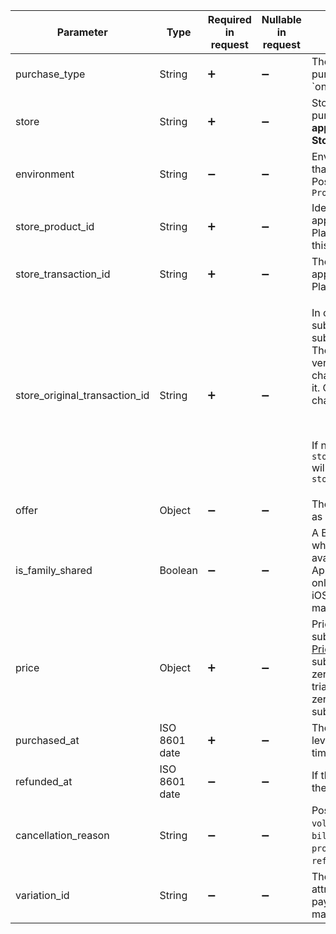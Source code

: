 <!--- Purchase.md --->

| Parameter                     | Type          | Required in request | Nullable in request | Description                                                  |
| ----------------------------- | ------------- | ------------------- | ------------------- | ------------------------------------------------------------ |
| purchase_type                 | String        | :heavy_plus_sign:   | :heavy_minus_sign:  | The type of product purchased. Possible values is: `one_time_purchase. |
| store                         | String        | :heavy_plus_sign:   | :heavy_minus_sign:  | Store where the product was purchased. Possible values are **app_store**, **play_store**, **stripe**, **Store ID** of your [custom store](initial-custom) |
| environment                   | String        | :heavy_minus_sign:  | :heavy_minus_sign:  | Environment of the transaction that provided the access level. Possible values: `Sandbox`, `Production` |
| store_product_id              | String        | :heavy_plus_sign:   | :heavy_minus_sign:  | Identifier of the product in the app store (App Store/Google Play/Stripe, etc.) that unlocked this access level |
| store_transaction_id          | String        | :heavy_plus_sign:   | :heavy_minus_sign:  | The ID of the transaction in the app store (App Store/Google Play/Stripe, etc.) |
| store_original_transaction_id | String        | :heavy_plus_sign:   | :heavy_minus_sign:  | <p>In case of prolonged subscriptions, a chain of subscriptions is generated. The original transaction i the very first transaction in this chain and the chain is linked by it. Other transactions in the chain are prolongations.</p><br /><p>If no prolongation, `store_original_transaction_id` will coincide with `store_transaction_id`</p> |
| offer                         | Object        | :heavy_minus_sign:  | :heavy_minus_sign:  | The offer used in the purchase as an [Offer](server-side-api-objects#offer) object. |
| is_family_shared              | Boolean       | :heavy_minus_sign:  | :heavy_minus_sign:  | A Boolean value that indicates whether the product is available for family sharing in App Store Connect. For iOS only. Will be always `false` for iOS version below 14.0 and macOS version below 11.0 |
| price                         | Object        | :heavy_plus_sign:   | :heavy_minus_sign:  | Price of the subscription/purchase as a [Price](server-side-api-objects#price) object. The first subscription purchase with a zero price is considered a free trial, while a renewal with a zero price is considered a free subscription renewal. |
| purchased_at                  | ISO 8601 date | :heavy_plus_sign:   | :heavy_minus_sign:  | The datetime when the access level was purchased the latest time |
| refunded_at                   | ISO 8601 date | :heavy_minus_sign:  | :heavy_minus_sign:  | If the purchase was refunded, the datetime of the refund.    |
| cancellation_reason           | String        | :heavy_minus_sign:  | :heavy_minus_sign:  | Possible values: `voluntarily_cancelled`, `billing_error`, `price_increase`, `product_was_not_available`, `refund`, `upgraded`, `unknown` |
| variation_id                  | String        | :heavy_minus_sign:  | :heavy_minus_sign:  | The variation ID used to attribute purchases to the paywall via which they were made |

